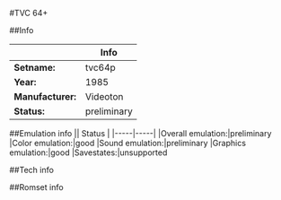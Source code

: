 #TVC 64+

##Info

||Info|
|-----|-----|
|**Setname:**|tvc64p
|**Year:**|1985
|**Manufacturer:**|Videoton
|**Status:**|preliminary

##Emulation info
|| Status |
|-----|-----|
|Overall emulation:|preliminary
|Color emulation:|good
|Sound emulation:|preliminary
|Graphics emulation:|good
|Savestates:|unsupported

##Tech info

##Romset info

<!--- START OF EDITED COMMENT DO NOT TOUCH TEXT ABOVE-->
